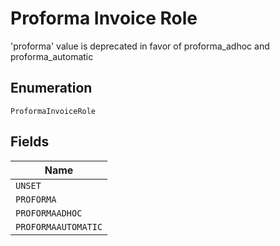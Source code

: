 
# Proforma Invoice Role

'proforma' value is deprecated in favor of proforma_adhoc and proforma_automatic

## Enumeration

`ProformaInvoiceRole`

## Fields

| Name |
|  --- |
| `UNSET` |
| `PROFORMA` |
| `PROFORMAADHOC` |
| `PROFORMAAUTOMATIC` |

